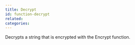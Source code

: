 ```yaml
---
title: Decrypt
id: function-decrypt
related:
categories:
---
```


Decrypts a string that is encrypted with the Encrypt function.